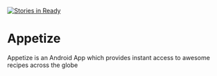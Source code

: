 [![Stories in Ready](https://badge.waffle.io/Shikharg94/Appetize.png?label=ready&title=Ready)](https://waffle.io/Shikharg94/Appetize)
# Appetize
Appetize is an Android App which provides instant access to awesome recipes across the globe

